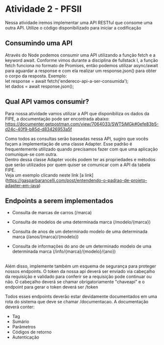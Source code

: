 # Atividade 2 - PFSII
Nessa atividade iremos implementar uma API RESTful que consome uma outra API. Utilize o código disponibilizado para iniciar a codificação


## Consumindo uma API
Através do Node podemos consumir uma API utilizando a função fetch e a keyword await. Conforme vimos durante a disciplina de fullstack I, a função fetch funciona no formato de Promises, então podemos utilizar async/await para aguardar a response e com ela realizar um response.json() para obter o corpo da resposta. Exemplo:</br>
let response = await fetch('endereco-api-a-ser-consumida');</br>
let dados = await response.json();


## Qual API vamos consumir?
Para nossa atividade vamos utilizar a API que disponibiliza os dados da FIPE, a documentação pode ser encontrada abaixo: </br>
https://documenter.getpostman.com/view/7064033/SWT5jMGk#0efe83b5-d24c-40f9-b85d-d83426953a5f</br>

Como todos as consultas serão baseadas nessa API, sugiro que vocês façam a implementação de uma classe Adapter. Esse padrão é frequentemente utilizado quando precisamos fazer com que uma aplicação comunique-se com outra.<br>
Dentro dessa classe Adapter vocês podem ter as propriedades e métodos que serão utilizados por quem quiser se comunicar com a API da tabela FIPE.<br>
Veja um exemplo clicando neste link [a link] (https://gasparbarancelli.com/post/entendendo-o-padrao-de-projeto-adapter-em-java)


## Endpoints a serem implementados

- Consulta de marcas de carros (/marca)</br>

- Consulta de modelos de uma determinada marca (/modelo/{marca})</br>

- Consulta de anos de um determinado modelo de uma determinada marca (/anos/{marca}/{modelo})</br>

- Consulta de informações do ano de um determinado modelo de uma determinada marca (/info/{marca}/{modelo}/{ano})</br></br>

Além disso, implemente também um esquema de segurança para proteger nossos endpoints. O token da nossa api deverá ser enviado via cabeçalho da requisição e validado para conferir se a requisição pode continuar ou não. O cabeçalho deverá se chamar obrigatoriamente "chaveapi" e o endpoint para gerar o token deverá ser /token

Todos esses endpoints deverão estar devidamente documentados em uma rota do sistema que deve se chamar /documentacao. A documentação deverá conter:</br>
- Tag </br>
- Sumário </br>
- Parâmetros </br>
- Códigos de retorno </br>
- Autenticação</br>

